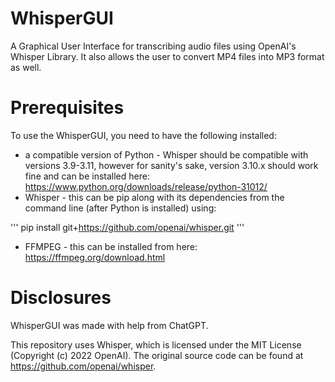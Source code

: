 # WhisperGUI
A Graphical User Interface for transcribing audio files using OpenAI's Whisper Library.  It also allows the user to convert MP4 files into MP3 format as well.

# Prerequisites
To use the WhisperGUI, you need to have the following installed:
- a compatible version of Python - Whisper should be compatible with versions 3.9-3.11, however for sanity's sake, version 3.10.x should work fine and can be installed here: https://www.python.org/downloads/release/python-31012/
- Whisper - this can be pip along with its dependencies from the command line (after Python is installed) using:
  
'''
pip install git+https://github.com/openai/whisper.git
'''
  
- FFMPEG - this can be installed from here: https://ffmpeg.org/download.html

# Disclosures
WhisperGUI was made with help from ChatGPT.

This repository uses Whisper, which is licensed under the MIT License (Copyright (c) 2022 OpenAI). The original source code can be found at https://github.com/openai/whisper.
